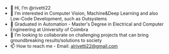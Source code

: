 - 👋 Hi, I’m @rivetti22
- 👀 I’m interested in Computer Vision, Machine&Deep Learning and also Low-Code Development, such as Outsystems
- 🌱 Graduated in Automation - Master's Degree in Electrical and Computer Engineering at University of Coimbra
- 💞️ I’m looking to collaborate on challenging projects that can bring groundbreaking results/solutions to society
- 📫 How to reach me - Email: alrivetti22@gmail.com

<!---
rivetti22/rivetti22 is a ✨ special ✨ repository because its `README.md` (this file) appears on your GitHub profile.
You can click the Preview link to take a look at your changes.
--->
